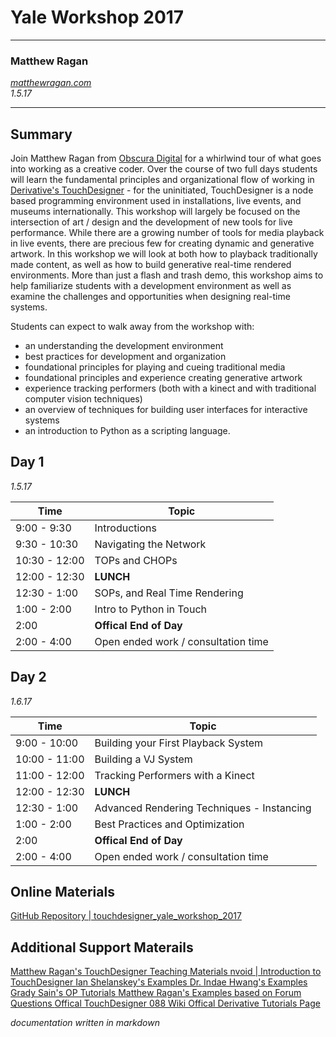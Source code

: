 # Yale Workshop 2017 #
---

### Matthew Ragan ###
_[matthewragan.com](http://matthewragan.com)_  
_1.5.17_

---
## Summary ##
Join Matthew Ragan from [Obscura Digital](http://obscuradigital.com/) for a whirlwind tour of what goes into working as a creative coder. Over the course of two full days students will learn the fundamental principles and organizational flow of working in [Derivative's TouchDesigner](http://derivative.ca/) - for the uninitiated, TouchDesigner is a node based programming environment used in installations, live events, and museums internationally. This workshop will largely be focused on the intersection of art / design and the development of new tools for live performance. While there are a growing number of tools for media playback in live events, there are precious few for creating dynamic and generative artwork. In this workshop we will look at both how to playback traditionally made content, as well as how to build generative real-time rendered environments. More than just a flash and trash demo, this workshop aims to help familiarize students with a development environment as well as examine the challenges and opportunities when designing real-time systems.

Students can expect to walk away from the workshop with:

* an understanding the development environment
* best practices for development and organization
* foundational principles for playing and cueing traditional media
* foundational principles and experience creating generative artwork
* experience tracking performers (both with a kinect and with traditional computer vision techniques)
* an overview of techniques for building user interfaces for interactive systems
* an introduction to Python as a scripting language. 

## Day 1 ##
_1.5.17_

Time | Topic
---|---|
9:00 - 9:30 | Introductions |
9:30 - 10:30 | Navigating the Network |
10:30 - 12:00 | TOPs and CHOPs |
12:00 - 12:30 | **LUNCH** |
12:30 - 1:00 | SOPs, and Real Time Rendering |
1:00 - 2:00| Intro to Python in Touch |
2:00 | **Offical End of Day**
2:00 - 4:00 | Open ended work / consultation time

## Day 2 ##
_1.6.17_

Time | Topic
---|---|
9:00 - 10:00 | Building your First Playback System |
10:00 - 11:00 | Building a VJ System |
11:00 - 12:00 | Tracking Performers with a Kinect |
12:00 - 12:30 | **LUNCH** |
12:30 - 1:00 | Advanced Rendering Techniques - Instancing |
1:00 - 2:00| Best Practices and Optimization |
2:00 | **Offical End of Day**
2:00 - 4:00 | Open ended work / consultation time

## Online Materials ##
[GitHub Repository | touchdesigner_yale_workshop_2017](https://github.com/raganmd/touchdesigner_yale_workshop_2017)

## Additional Support Materails ##
[ Matthew Ragan's TouchDesigner Teaching Materials ](https://matthewragan.com/teaching-resources/touchdesigner/)
[nvoid | Introduction to TouchDesigner ](https://www.gitbook.com/book/nvoid/introduction-to-touchdesigner/details)
[ Ian Shelanskey's Examples ](https://ianshelanskey.com/)
[ Dr. Indae Hwang's Examples ](http://www.indaehwang.com/category/touchdesigner/)
[ Grady Sain's OP Tutorials ](http://www.interestingresults.com/)
[ Matthew Ragan's Examples based on Forum Questions ](https://github.com/raganmd/td_fb_forum_examples)
[ Offical TouchDesigner 088 Wiki ](http://www.derivative.ca/wiki088/index.php?title=Main_Page)
[ Offical Derivative Tutorials Page ](http://www.derivative.ca/wiki088/index.php?title=Category:Tutorials)

_documentation written in markdown_